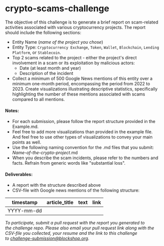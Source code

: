 # crypto-scams-challenge

The objective of this challenge is to generate a brief report on scam-related activities associated with various cryptocurrency projects. The report should include the following sections:

- Entity Name (*name of the project you chose*)
- Entity Type: `Cryptocurrency Exchange`, `Token`, `Wallet`, `Blockchain`, `Lending Platform`, or `Stablecoin`.
- Top 2 scams related to the project - either the project's direct involvement in a scam or its exploitation by malicious actors:
  - Date (at least month and year)
  - Description of the incident
- Collect a minimum of 500 Google News mentions of this entity over a minimum one-month period, encompassing the period from 2022 to 2023. Create visualizations illustrating descriptive statistics, specifically highlighting the number of these mentions associated with scams compared to all mentions.

#### Notes:

- For each submission, please follow the report structure provided in the Example.md.
- Feel free to add more visualizations than provided in the example file. And feel free to use other types of visualizations to convey your main points as well.
- Use the following naming convention for the .md files that you submit: *Name-of-the-crypto-project*.md
- When you describe the scam incidents, please refer to the numbers and facts. Refrain from generic words like "substantial loss".

#### Deliverables: 

- A report with the structure described above
- CSV-file with Google news mentions of the following structure:
  
| timestamp | article_title | text | link | 
|------------|--------------|-------|------|
| YYYY-mm-dd | | | | 



*To participate, submit a pull request with the report you generated to the challenge repo. Please also email your pull request link along with the CSV-file you collected, your resume and the link to this challenge to challenge-submission@blockshop.org.*
